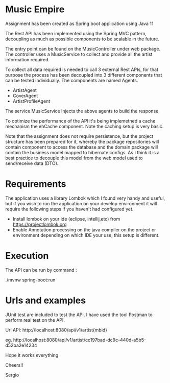 
# Music Empire

Assignment has been created as Spring boot application using Java 11

The Rest API has been implemented using the Spring MVC pattern, decoupling as much as possible components to be scalable in the future.

The entry point can be found on the MusicController under web package. The controller uses a MusicService to collect and provide all the artist information required.

To collect all data required is needed to call 3 external Rest APIs, for that purpose the process has been decoupled into 3 different components that can be tested individually. The components are named Agents.

* ArtistAgent
* CoverAgent
* ArtistProfileAgent

The service MusicService injects the above agents to build the response.

To optimize the performance of the API it's being implemetned a cache mechanism the ehCache component. Note the caching setup is very basic. 

Note that the assignment does not require persistence, but the project structure has been prepared for it, whereby the package repositories will contain component to access the database and the domain package will contain the business model mapped to hibernate configs. As I think it is a best practice to decouple this model from the web model used to send/receive data (DTO).

# Requirements

The application uses a library Lombok  which I found very handy and useful, but if you wish to run the application on your develop environment it will require the following steps if you haven't had configured yet.

* Install lombok on your ide (eclipse, intellij,etc) from https://projectlombok.org
* Enable Annotation processing on the java compiler on the project or environment depending on which IDE your use, this setup is different.

# Execution
The API can be run by command :
  
   ./mvnw spring-boot:run

# Urls and examples
 
 JUnit test are included to test the API. I have used the tool Postman to perform real test on the API.
 
 Url API: http://localhost:8080/api/v1/artist{mbid}
 
 eg. http://localhost:8080/api/v1/artist/cc197bad-dc9c-440d-a5b5-d52ba2e14234
 
 
 Hope it works everything
 
 Cheers!!
 
 Sergio
 
